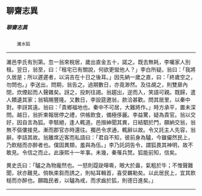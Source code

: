 

## 聊齋志異

##### 聊齋志異
　　`濰水狐`

* * *

濰邑李氏有別第。忽一翁來稅居，歲出直金五十，諾之。既去無耗，李囑家人別租。翌日，翁至，曰：「租宅已有關說，何欲更僦他人？」李白所疑。翁曰：「我將久居是；所以遲遲者，以涓吉在十日之後耳。」因先納一歲之直，曰：「終歲空之，勿問也。」李送出，問期，翁告之。過期數日，亦竟渺然。及往覘之，則雙扉內閉，炊煙起而人聲雜矣。訝之，投刺往謁。翁趨出，逆而入，笑語可親。既歸，遣人饋遺其家；翁犒賜豐隆。又數日，李設筵邀翁，款洽甚歡。問其居里，以秦中對。李訝其遠。翁曰：「貴鄉福地也。秦中不可居，大難將作。」時方承平，置未深問。越日，翁折柬報居停之禮，供帳飲食，備極侈麗。李益驚，疑為貴官。翁以交好，因自言為狐。李駭絕，逢人輒道。邑搢紳聞其異，日結駟於門，願納交翁，翁無不傴僂接見。漸而郡官亦時還往。獨邑令求通，輒辭以故。令又託主人先容，翁辭。李詰其故。翁離席近客而私語曰：「君自不知，彼前身為驢，今雖儼然民上，乃飲䊚而亦醉者也。僕固異類，羞與為伍。」李乃託詞告令，謂狐畏其神明，故不敢見。令信之而止。此康熙十一年事。未幾，秦罹兵燹。狐能前知，信矣。

異史氏曰：「驢之為物龐然也。一怒則踶趹嗥嘶，眼大於盎，氣粗於牛；不惟聲難聞，狀亦難見。倘執束芻而誘之，則帖耳輯首，喜受羈勒矣。以此居民上，宜其飲䊚而亦醉也。願臨民者，以驢為戒，而求齒於狐，則德日進矣。」

* * *

